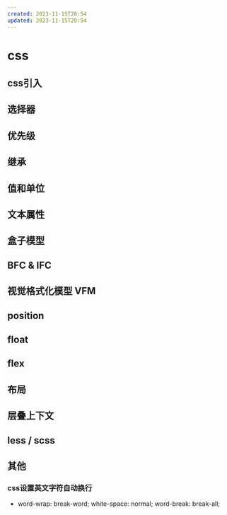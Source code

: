 ```yaml
---
created: 2023-11-15T20:54
updated: 2023-11-15T20:54
---
```

# css

## css引入

## 选择器

## 优先级

## 继承

## 值和单位

## 文本属性

## 盒子模型

## BFC & IFC

## 视觉格式化模型 VFM

## position

## float

## flex

## 布局

## 层叠上下文

## less / scss

## 其他

### css设置英文字符自动换行

- word-wrap: break-word;
white-space: normal;
word-break: break-all;

